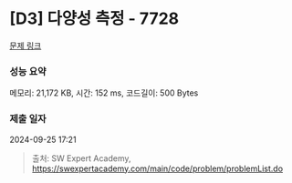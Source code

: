 # [D3] 다양성 측정 - 7728 

[문제 링크](https://swexpertacademy.com/main/code/problem/problemDetail.do?contestProbId=AWq40NEKLyADFARG) 

### 성능 요약

메모리: 21,172 KB, 시간: 152 ms, 코드길이: 500 Bytes

### 제출 일자

2024-09-25 17:21



> 출처: SW Expert Academy, https://swexpertacademy.com/main/code/problem/problemList.do